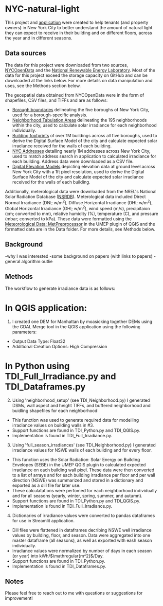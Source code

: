 # NYC-natural-light
 
This project and [application](https://share.streamlit.io/amandamancini/nyc-natural-light/main/app.py) were created to help tenants (and property owners) in New York City to better understand the amount of natural light they can expect to receive in their building and on different floors, across the year and in different seasons. 

## Data sources
The data for this project were downloaded from two sources, [NYCOpenData](https://opendata.cityofnewyork.us/) and the [National Renewable Energy Laboratory](https://nsrdb.nrel.gov/). Most of the data for this project exceed the storage capacity on GitHub and can be downloaded at the links below. For more details on data manipulation and uses, see the Methods section below.

The geospatial data obtained from NYCOpenData were in the form of shapefiles, CSV files, and TIFFs and are as follows:
- [Borough boundaries](https://data.cityofnewyork.us/City-Government/Borough-Boundaries/tqmj-j8zm) delineating the five boroughs of New York City, used for a borough-specific analysis.
- [Neighborhood Tabulation Areas](https://data.cityofnewyork.us/City-Government/2010-Neighborhood-Tabulation-Areas-NTAs-/cpf4-rkhq) delineating the 195 neighborhoods within the city, used to calculate solar irradiance for each neighborhood individually.
- [Building footprints](https://data.cityofnewyork.us/Housing-Development/Shapefiles-and-base-map/2k7f-6s2k) of over 1M buildings across all five boroughs, used to derive the Digital Surface Model of the city and calculate expected solar irradiance received for the walls of each building.
- [NYC Addresses](https://data.cityofnewyork.us/City-Government/NYC-Address-Points/g6pj-hd8k) detailing nearly 1M addresses across New York City, used to match address search in application to calculated irradiance for each building. Address data were downloaded as a CSV file.
- [Digital Elevation Models](https://gis.ny.gov/elevation/NYC-topobathymetric-DEM.htm) depicting elevation data at ground level across New York City with a 1ft pixel resolution, used to derive the Digital Surface Model of the city and calculate expected solar irradiance received for the walls of each building.

Additionally, meterological data were downloaded from the NREL's National Solar Radiation Database ([NSRDB](https://maps.nrel.gov/nsrdb-viewer/?aL=x8CI3i%255Bv%255D%3Dt%26Jea8x6%255Bv%255D%3Dt%26Jea8x6%255Bd%255D%3D1%26VRLt_G%255Bv%255D%3Dt%26VRLt_G%255Bd%255D%3D2%26mcQtmw%255Bv%255D%3Dt%26mcQtmw%255Bd%255D%3D3&bL=clight&cE=0&lR=0&mC=4.740675384778373%2C22.8515625&zL=2)). Meterological data included Direct Normal Irradiance (DNI; w/m<sup>2</sup>), Diffuse Horizontal Irradiance (DHI; w/m<sup>2</sup>), Global Horizontal Irradiance (GHI; w/m<sup>2</sup>), wind speed (m/s), precipitaion (cm; converted to mm), relative humidity (%), temperature (C), and pressure (mbar; converted to kPa). These data were formatted using the [Meteorological Data: MetPreprocessor](https://umep-docs.readthedocs.io/en/latest/pre-processor/Meteorological%20Data%20MetPreprocessor.html) in the UMEP plugin of QGIS and the formatted data are in the Data folder. For more details, see Methods below.

## Background
-why I was interested
-some background on papers (with links to papers)
-general algorithm outlie

## Methods
The workflow to generate irradiance data is as follows: 
# In QGIS application:
1) I created one DEM for Manhattan by moasicking together DEMs using the GDAL Merge tool in the QGIS application using the following parameters:
- Output Data Type: Float32
- Additional Creation Options: High Compression

# In Python using TDI_Full_Irradiance.py and TDI_Dataframes.py
2) Using 'neighborhood_setup' (see TDI_Neighborhood.py) I generated DSMs, wall aspect and height TIFFs, and buffered neighborhood and buidling shapefiles for each neighborhood
- This function was used to generate required data for modelling irradiance values on building walls in #3.
- Support functions are found in TDI_Python.py and TDI_QGIS.py.
- Implementation is found in TDI_Full_Irradiance.py.
3) Using 'full_season_irradiances' (see TDI_Neighborhood.py) I generated irradiance values for NSWE walls of each building and for every floor.
- This function uses the Solar Radiation: Solar Energy on Building Envelopes (SEBE) in the UMEP QGIS plugin to calculated expected irradiance on each building wall pixel. These data were then converted to a list of arrays and for each building irradiance per floor and per wall direction (NSWE) was summarized and stored in a dictionary and exported as a dill file for later use.
- These calculatations were perfomed for each neighborhood individually and for all seasons (yearly, winter, spring, summer, and autumn).
- Support functions are found in TDI_Python.py and TDI_QGIS.py.
- Implementation is found in TDI_Full_Irradiance.py.
4) Dictionaries of irradiance values were converted to pandas dataframes for use in Streamlit application.
- Dill files were flattened in dataframes decribing NSWE well irradiance values by building, floor, and season. Data were aggregated into one master dataframe (all seasons), as well as exported with eash season individually.
- Irradiance values were normalized by number of days in each season (or year) into kWh/$\mathregular{m^2}$/Day.
- Support functions are found in TDI_Python.py.
- Implementation is found in TDI_Dataframes.py.

## Notes
Please feel free to reach out to me with questions or suggestions for improvement!